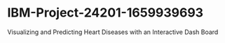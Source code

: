 # IBM-Project-24201-1659939693
Visualizing and Predicting Heart Diseases with an Interactive Dash Board
